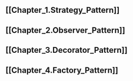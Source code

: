 ## [[Chapter_1.Strategy_Pattern]]
## [[Chapter_2.Observer_Pattern]]
## [[Chapter_3.Decorator_Pattern]]
## [[Chapter_4.Factory_Pattern]]